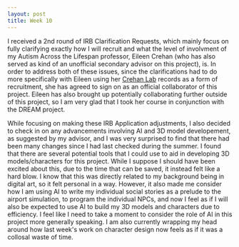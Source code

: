 ```yaml
---
layout: post
title: Week 10
---
```


I received a 2nd round of IRB Clarification Requests, which mainly focus on fully clarifying exactly how I will recruit and what the level of involvment of my Autism Across the Lifespan professor, Eileen Crehan (who has also served as kind of an unofficial secondary advisor on this project), is. In order to address both of these issues, since the clarifications had to do more specifically with Eileen using her [Crehan Lab](https://sites.tufts.edu/crehanlab/) records as a form of recruitment, she has agreed to sign on as an official collaborator of this project. Eileen has also brought up potentially collaborating further outside of this project, so I am very glad that I took her course in conjunction with the DREAM project.

While focusing on making these IRB Application adjustments, I also decided to check in on any advancements involving AI and 3D model developement, as suggested by my advisor, and I was very surprised to find that there had been many changes since I had last checked during the summer. I found that there are several potential tools that I could use to aid in developing 3D models/characters for this project. While I suppose I should have been excited about this, due to the time that can be saved, it instead felt like a hard blow. I know that this was directly related to my background being in digital art, so it felt personal in a way. However, it also made me consider how I am using AI to write my individual social stories as a prelude to the airport simulation, to program the individual NPCs, and now I feel as if I will also be expected to use AI to build my 3D models and characters due to efficiency. I feel like I need to take a moment to consider the role of AI in this project more generally speaking. I am also currently wrapping my head around how last week's work on character design now feels as if it was a collosal waste of time.
